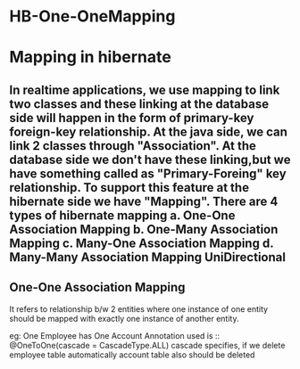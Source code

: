 # HB-One-OneMapping

Mapping in hibernate
==================
In realtime applications, we use mapping to link two classes and these linking
at the database side will happen in the form
of primary-key foreign-key relationship.
At the java side, we can link 2 classes through "Association".
At the database side we don't have these linking,but we have something called as
"Primary-Foreing" key relationship.
To support this feature at the hibernate side we have "Mapping".
There are 4 types of hibernate mapping
a. One-One Association Mapping
b. One-Many Association Mapping
c. Many-One Association Mapping
d. Many-Many Association Mapping
UniDirectional
-------------------
One-One Association Mapping
-----------------------------------------
It refers to relationship b/w 2 entities where one instance of one entity should be
mapped with exactly one instance of
another entity.

eg: One Employee has One Account
Annotation used is :: @OneToOne(cascade = CascadeType.ALL)
cascade specifies, if we delete employee table automatically account table also
should be deleted

